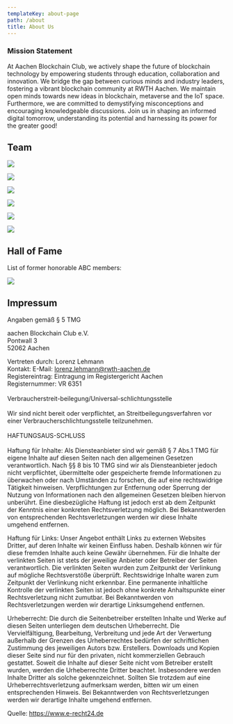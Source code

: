 ```yaml
---
templateKey: about-page
path: /about
title: About Us
---
```

### Mission Statement

At Aachen Blockchain Club, we actively shape the future of blockchain technology by empowering students through education, collaboration and innovation. We bridge the gap between curious minds and industry leaders, fostering a vibrant blockchain community at RWTH Aachen. We maintain open minds towards new ideas in blockchain, metaverse and the IoT space. Furthermore, we are committed to demystifying misconceptions and encouraging knowledgeable discussions. Join us in shaping an informed digital tomorrow, understanding its potential and harnessing its power for the greater good!

## T﻿eam

![](/img/ahoura_azarbin.png)

![](/img/mikolaj-radlinski.png)



![](/img/about-me.png)

![](/img/lennart-czardybon.png)



![](/img/abc-team-website-1-.png)

![](/img/abc-team-website.png)

## H﻿all of Fame

L﻿ist of former honorable ABC members:

![](/img/teams-abc-homepage.jpg)

## Impressum

Angaben gemäß § 5 TMG 

a﻿achen Blockchain Club e.V.\
Pontwall 3\
52062 Aachen

Vertreten durch: Lorenz Lehmann\
Kontakt: E-Mail: lorenz.lehmann@rwth-aachen.de \
Registereintrag: Eintragung im Registergericht Aachen \
Registernummer: VR 6351\
\
Verbraucherstreit-beilegung/Universal-schlichtungsstelle \
\
Wir sind nicht bereit oder verpflichtet, an Streitbeilegungsverfahren vor einer Verbraucherschlichtungsstelle teilzunehmen. \
\
HAFTUNGSAUS-SCHLUSS \
\
Haftung für Inhalte: Als Diensteanbieter sind wir gemäß § 7 Abs.1 TMG für eigene Inhalte auf diesen Seiten nach den allgemeinen Gesetzen verantwortlich. Nach §§ 8 bis 10 TMG sind wir als Diensteanbieter jedoch nicht verpflichtet, übermittelte oder gespeicherte fremde Informationen zu überwachen oder nach Umständen zu forschen, die auf eine rechtswidrige Tätigkeit hinweisen. Verpflichtungen zur Entfernung oder Sperrung der Nutzung von Informationen nach den allgemeinen Gesetzen bleiben hiervon unberührt. Eine diesbezügliche Haftung ist jedoch erst ab dem Zeitpunkt der Kenntnis einer konkreten Rechtsverletzung möglich. Bei Bekanntwerden von entsprechenden Rechtsverletzungen werden wir diese Inhalte umgehend entfernen. 

Haftung für Links: Unser Angebot enthält Links zu externen Websites Dritter, auf deren Inhalte wir keinen Einfluss haben. Deshalb können wir für diese fremden Inhalte auch keine Gewähr übernehmen. Für die Inhalte der verlinkten Seiten ist stets der jeweilige Anbieter oder Betreiber der Seiten verantwortlich. Die verlinkten Seiten wurden zum Zeitpunkt der Verlinkung auf mögliche Rechtsverstöße überprüft. Rechtswidrige Inhalte waren zum Zeitpunkt der Verlinkung nicht erkennbar. Eine permanente inhaltliche Kontrolle der verlinkten Seiten ist jedoch ohne konkrete Anhaltspunkte einer Rechtsverletzung nicht zumutbar. Bei Bekanntwerden von Rechtsverletzungen werden wir derartige Linksumgehend entfernen. 

Urheberrecht: Die durch die Seitenbetreiber erstellten Inhalte und Werke auf diesen Seiten unterliegen dem deutschen Urheberrecht. Die Vervielfältigung, Bearbeitung, Verbreitung und jede Art der Verwertung außerhalb der Grenzen des Urheberrechtes bedürfen der schriftlichen Zustimmung des jeweiligen Autors bzw. Erstellers. Downloads und Kopien dieser Seite sind nur für den privaten, nicht kommerziellen Gebrauch gestattet. Soweit die Inhalte auf dieser Seite nicht vom Betreiber erstellt wurden, werden die Urheberrechte Dritter beachtet. Insbesondere werden Inhalte Dritter als solche gekennzeichnet. Sollten Sie trotzdem auf eine Urheberrechtsverletzung aufmerksam werden, bitten wir um einen entsprechenden Hinweis. Bei Bekanntwerden von Rechtsverletzungen werden wir derartige Inhalte umgehend entfernen. 

Quelle: https://www.e-recht24.de